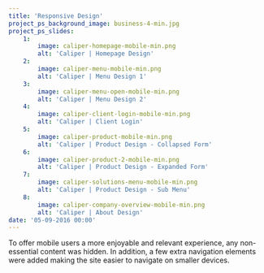 ```yaml
---
title: 'Responsive Design'
project_ps_background_image: business-4-min.jpg
project_ps_slides:
    1:
        image: caliper-homepage-mobile-min.png
        alt: 'Caliper | Homepage Design'
    2:
        image: caliper-menu-mobile-min.png
        alt: 'Caliper | Menu Design 1'
    3:
        image: caliper-menu-open-mobile-min.png
        alt: 'Caliper | Menu Design 2'
    4:
        image: caliper-client-login-mobile-min.png
        alt: 'Caliper | Client Login'
    5:
        image: caliper-product-mobile-min.png
        alt: 'Caliper | Product Design - Collapsed Form'
    6:
        image: caliper-product-2-mobile-min.png
        alt: 'Caliper | Product Design - Expanded Form'
    7:
        image: caliper-solutions-menu-mobile-min.png
        alt: 'Caliper | Product Design - Sub Menu'
    8:
        image: caliper-company-overview-mobile-min.png
        alt: 'Caliper | About Design'
date: '05-09-2016 00:00'
---
```


To offer mobile users a more enjoyable and relevant experience, any non-essential content was hidden. In addition, a few extra navigation elements were added making the site easier to navigate on smaller devices.